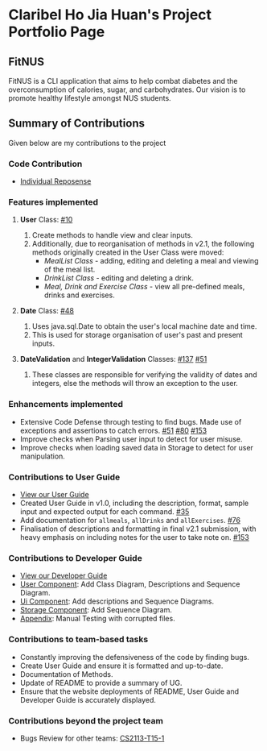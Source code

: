 # Claribel Ho Jia Huan's Project Portfolio Page
## FitNUS
FitNUS is a CLI application that aims to help combat diabetes and the overconsumption of calories, sugar, and
carbohydrates. Our vision is to promote healthy lifestyle amongst NUS students.

## Summary of Contributions
Given below are my contributions to the project   
### Code Contribution   
* [Individual Reposense](https://nus-cs2113-ay2324s2.github.io/tp-dashboard/?search=w14&sort=groupTitle&sortWithin=title&timeframe=commit&mergegroup=&groupSelect=groupByRepos&breakdown=true&checkedFileTypes=docs~functional-code~test-code~other&since=2024-02-23&tabOpen=true&tabType=authorship&tabAuthor=claribelho&tabRepo=AY2324S2-CS2113-W14-1%2Ftp%5Bmaster%5D&authorshipIsMergeGroup=false&authorshipFileTypes=docs~functional-code~test-code~other&authorshipIsBinaryFileTypeChecked=false&authorshipIsIgnoredFilesChecked=false)

### Features implemented
1. **User** Class: [#10](https://github.com/AY2324S2-CS2113-W14-1/tp/pull/10)
   1. Create methods to handle view and clear inputs.
   2. Additionally, due to reorganisation of methods in v2.1, the following methods originally created in the User Class were moved:  
      * _MealList Class_ - adding, editing and deleting a meal and viewing of the meal list. 
      * _DrinkList Class_ - editing and deleting a drink.
      * _Meal, Drink and Exercise Class_ - view all pre-defined meals, drinks and exercises.


2. **Date** Class: [#48](https://github.com/AY2324S2-CS2113-W14-1/tp/pull/48/files#diff-e9bbd74038a5477b04128de17dc3a668137bf26b605b96c981c1bc8d24963e3a)
   1. Uses java.sql.Date to obtain the user's local machine date and time. 
   2. This is used 
     for storage organisation of user's past and present inputs.  
  

3. **DateValidation** and **IntegerValidation** Classes: [#137](https://github.com/AY2324S2-CS2113-W14-1/tp/pull/137)
   [#51](https://github.com/AY2324S2-CS2113-W14-1/tp/pull/51)
   1. These classes are responsible for verifying the 
     validity of dates and integers, else the methods will throw an exception to the user.

### Enhancements implemented
* Extensive Code Defense through testing to find bugs. Made use of exceptions and assertions to catch errors. 
[#51](https://github.com/AY2324S2-CS2113-W14-1/tp/pull/51)
[#80](https://github.com/AY2324S2-CS2113-W14-1/tp/pull/80)
[#153](https://github.com/AY2324S2-CS2113-W14-1/tp/pull/153)
* Improve checks when Parsing user input to detect for user misuse.
* Improve checks when loading saved data in Storage to detect for user manipulation.

### Contributions to User Guide
- [View our User Guide](https://ay2324s2-cs2113-w14-1.github.io/tp/UserGuide.html)
- Created User Guide in v1.0, including the description, format, sample input and expected output for each command. 
[#35](https://github.com/AY2324S2-CS2113-W14-1/tp/pull/35)
- Add documentation for `allmeals`, `allDrinks` and `allExercises`. [#76](https://github.com/AY2324S2-CS2113-W14-1/tp/pull/76)
- Finalisation of descriptions and formatting in final v2.1 submission, with heavy emphasis on including notes for 
  the user to take note on. 
[#153](https://github.com/AY2324S2-CS2113-W14-1/tp/pull/153)

### Contributions to Developer Guide
- [View our Developer Guide](https://ay2324s2-cs2113-w14-1.github.io/tp/DeveloperGuide.html)
- [User Component](https://ay2324s2-cs2113-w14-1.github.io/tp/DeveloperGuide.html#ui-component): Add Class Diagram, 
  Descriptions and Sequence Diagram.
- [Ui Component](https://ay2324s2-cs2113-w14-1.github.io/tp/DeveloperGuide.html#ui-component): Add descriptions and 
  Sequence Diagrams.
- [Storage Component](https://ay2324s2-cs2113-w14-1.github.io/tp/DeveloperGuide.html#sequence-diagram-1): Add 
  Sequence Diagram.
- [Appendix](https://ay2324s2-cs2113-w14-1.github.io/tp/DeveloperGuide.html#missingcorrupted-data-files): Manual 
  Testing with corrupted files.


### Contributions to team-based tasks
- Constantly improving the defensiveness of the code by finding bugs.
- Create User Guide and ensure it is formatted and up-to-date. 
- Documentation of Methods.
- Update of README to provide a summary of UG.
- Ensure that the website deployments of README, User Guide and Developer Guide is accurately displayed.

### Contributions beyond the project team
- Bugs Review for other teams: [CS2113-T15-1](https://github.com/nus-cs2113-AY2324S2/tp/pull/44)
